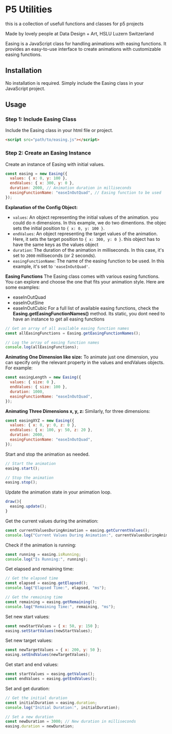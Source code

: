 # P5 Utilities

this is a collection of usefull functions and classes for p5 projects

Made by lovely people at Data Design + Art, HSLU Luzern Switzerland

Easing is a JavaScript class for handling animations with easing functions. It provides an easy-to-use interface to create animations with customizable easing functions.

## Installation

No installation is required. Simply include the Easing class in your JavaScript project.

## Usage

### Step 1: Include Easing Class

Include the Easing class in your html file or project.

```html
<script src="path/to/easing.js"></script>
```

### Step 2: Create an Easing Instance

Create an instance of Easing with initial values.

```javascript
const easing = new Easing({
  values: { x: 0, y: 100 },
  endValues: { x: 300, y: 0 },
  duration: 2000, // Animation duration in milliseconds
  easingFunctionName: "easeInOutQuad", // Easing function to be used
});
```

**Explanation of the Config Object:**

- `values`: An object representing the initial values of the animation. you could do n dimensions. In this example, we do two dimentions. the objec sets the initial position to `{ x: 0, y: 100 }`.
- `endValues`: An object representing the target values of the animation. Here, it sets the target position to `{ x: 300, y: 0 }`. this object has to have the same keys as the values object
- `duration`: The duration of the animation in milliseconds. In this case, it's set to `2000` milliseconds (or 2 seconds).
- `easingFunctionName`: The name of the easing function to be used. In this example, it's set to `'easeInOutQuad'`.

**Easing Functions**
The Easing class comes with various easing functions. You can explore and choose the one that fits your animation style. Here are some examples:

- easeInOutQuad
- easeInOutSine
- easeInOutCubic
  For a full list of available easing functions, check the **Easing.getEasingFunctionNames()** method. Its static, you dont need to have an instance to get all easing functions

```javascript
// Get an array of all available easing function names
const allEasingFunctions = Easing.getEasingFunctionNames();

// Log the array of easing function names
console.log(allEasingFunctions);
```

**Animating One Dimension like size:**
To animate just one dimension, you can specify only the relevant property in the values and endValues objects. For example:

```javascript
const easingLength = new Easing({
  values: { size: 0 },
  endValues: { size: 100 },
  duration: 1000,
  easingFunctionName: "easeInOutQuad",
});
```

**Animating Three Dimensions x, y, z:**
Similarly, for three dimensions:

```javascript
const easingXYZ = new Easing({
  values: { x: 0, y: 0, z: 0 },
  endValues: { x: 100, y: 50, z: 20 },
  duration: 2000,
  easingFunctionName: "easeInOutQuad",
});
```

Start and stop the animation as needed.

```javascript
// Start the animation
easing.start();

// Stop the animation
easing.stop();
```

Update the animation state in your animation loop.

```javascript
draw(){
  easing.update();
}
```

Get the current values during the animation:

```javascript
const currentValuesDuringAnimation = easing.getCurrentValues();
console.log("Current Values During Animation:", currentValuesDuringAnimation);
```

Check if the animation is running:

```javascript
const running = easing.isRunning;
console.log("Is Running:", running);
```

Get elapsed and remaining time:

```javascript
// Get the elapsed time
const elapsed = easing.getElapsed();
console.log("Elapsed Time:", elapsed, "ms");

// Get the remaining time
const remaining = easing.getRemaining();
console.log("Remaining Time:", remaining, "ms");
```

Set new start values:

```javascript
const newStartValues = { x: 50, y: 150 };
easing.setStartValues(newStartValues);
```

Set new target values:

```javascript
const newTargetValues = { x: 200, y: 50 };
easing.setEndValues(newTargetValues);
```

Get start and end values:

```javascript
const startValues = easing.getValues();
const endValues = easing.getEndValues();
```

Set and get duration:

```javascript
// Get the initial duration
const initialDuration = easing.duration;
console.log("Initial Duration:", initialDuration);

// Set a new duration
const newDuration = 3000; // New duration in milliseconds
easing.duration = newDuration;
```
